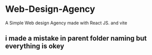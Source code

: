 # Web-Design-Agency
A Simple Web design Agency made with React JS. and vite 
## i made a mistake in parent folder naming but everything is okey ##
